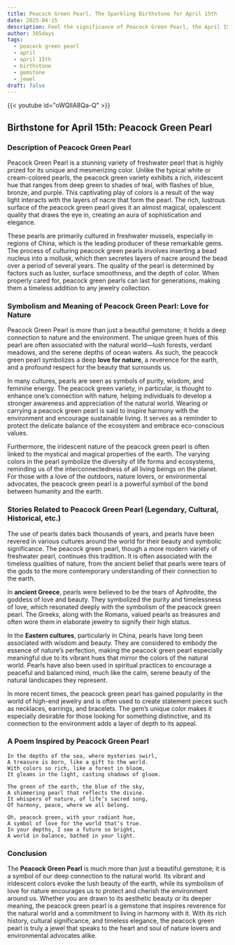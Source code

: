 ```yaml
---
title: Peacock Green Pearl, The Sparkling Birthstone for April 15th
date: 2025-04-15
description: Feel the significance of Peacock Green Pearl, the April 15th birthstone symbolizing Love for nature. Let its beauty and meaning brighten your day.
author: 365days
tags:
  - peacock green pearl
  - april
  - april 15th
  - birthstone
  - gemstone
  - jewel
draft: false
---
```


{{< youtube id="oWQllA8Qa-Q" >}}

## Birthstone for April 15th: Peacock Green Pearl

### Description of Peacock Green Pearl

Peacock Green Pearl is a stunning variety of freshwater pearl that is highly prized for its unique and mesmerizing color. Unlike the typical white or cream-colored pearls, the peacock green variety exhibits a rich, iridescent hue that ranges from deep green to shades of teal, with flashes of blue, bronze, and purple. This captivating play of colors is a result of the way light interacts with the layers of nacre that form the pearl. The rich, lustrous surface of the peacock green pearl gives it an almost magical, opalescent quality that draws the eye in, creating an aura of sophistication and elegance.

These pearls are primarily cultured in freshwater mussels, especially in regions of China, which is the leading producer of these remarkable gems. The process of culturing peacock green pearls involves inserting a bead nucleus into a mollusk, which then secretes layers of nacre around the bead over a period of several years. The quality of the pearl is determined by factors such as luster, surface smoothness, and the depth of color. When properly cared for, peacock green pearls can last for generations, making them a timeless addition to any jewelry collection.

### Symbolism and Meaning of Peacock Green Pearl: Love for Nature

Peacock Green Pearl is more than just a beautiful gemstone; it holds a deep connection to nature and the environment. The unique green hues of this pearl are often associated with the natural world—lush forests, verdant meadows, and the serene depths of ocean waters. As such, the peacock green pearl symbolizes a deep **love for nature**, a reverence for the earth, and a profound respect for the beauty that surrounds us.

In many cultures, pearls are seen as symbols of purity, wisdom, and feminine energy. The peacock green variety, in particular, is thought to enhance one’s connection with nature, helping individuals to develop a stronger awareness and appreciation of the natural world. Wearing or carrying a peacock green pearl is said to inspire harmony with the environment and encourage sustainable living. It serves as a reminder to protect the delicate balance of the ecosystem and embrace eco-conscious values.

Furthermore, the iridescent nature of the peacock green pearl is often linked to the mystical and magical properties of the earth. The varying colors in the pearl symbolize the diversity of life forms and ecosystems, reminding us of the interconnectedness of all living beings on the planet. For those with a love of the outdoors, nature lovers, or environmental advocates, the peacock green pearl is a powerful symbol of the bond between humanity and the earth.

### Stories Related to Peacock Green Pearl (Legendary, Cultural, Historical, etc.)

The use of pearls dates back thousands of years, and pearls have been revered in various cultures around the world for their beauty and symbolic significance. The peacock green pearl, though a more modern variety of freshwater pearl, continues this tradition. It is often associated with the timeless qualities of nature, from the ancient belief that pearls were tears of the gods to the more contemporary understanding of their connection to the earth.

In **ancient Greece**, pearls were believed to be the tears of Aphrodite, the goddess of love and beauty. They symbolized the purity and timelessness of love, which resonated deeply with the symbolism of the peacock green pearl. The Greeks, along with the Romans, valued pearls as treasures and often wore them in elaborate jewelry to signify their high status.

In the **Eastern cultures**, particularly in China, pearls have long been associated with wisdom and beauty. They are considered to embody the essence of nature’s perfection, making the peacock green pearl especially meaningful due to its vibrant hues that mirror the colors of the natural world. Pearls have also been used in spiritual practices to encourage a peaceful and balanced mind, much like the calm, serene beauty of the natural landscapes they represent.

In more recent times, the peacock green pearl has gained popularity in the world of high-end jewelry and is often used to create statement pieces such as necklaces, earrings, and bracelets. The gem’s unique color makes it especially desirable for those looking for something distinctive, and its connection to the environment adds a layer of depth to its appeal.

### A Poem Inspired by Peacock Green Pearl

```
In the depths of the sea, where mysteries swirl,  
A treasure is born, like a gift to the world.  
With colors so rich, like a forest in bloom,  
It gleams in the light, casting shadows of gloom.

The green of the earth, the blue of the sky,  
A shimmering pearl that reflects the divine.  
It whispers of nature, of life’s sacred song,  
Of harmony, peace, where we all belong.

Oh, peacock green, with your radiant hue,  
A symbol of love for the world that’s true.  
In your depths, I see a future so bright,  
A world in balance, bathed in your light.
```

### Conclusion

The **Peacock Green Pearl** is much more than just a beautiful gemstone; it is a symbol of our deep connection to the natural world. Its vibrant and iridescent colors evoke the lush beauty of the earth, while its symbolism of love for nature encourages us to protect and cherish the environment around us. Whether you are drawn to its aesthetic beauty or its deeper meaning, the peacock green pearl is a gemstone that inspires reverence for the natural world and a commitment to living in harmony with it. With its rich history, cultural significance, and timeless elegance, the peacock green pearl is truly a jewel that speaks to the heart and soul of nature lovers and environmental advocates alike.